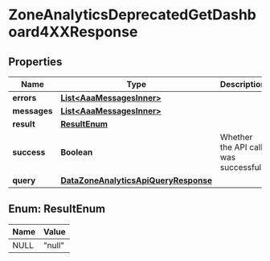 

# ZoneAnalyticsDeprecatedGetDashboard4XXResponse


## Properties

| Name | Type | Description | Notes |
|------------ | ------------- | ------------- | -------------|
|**errors** | [**List&lt;AaaMessagesInner&gt;**](AaaMessagesInner.md) |  |  |
|**messages** | [**List&lt;AaaMessagesInner&gt;**](AaaMessagesInner.md) |  |  |
|**result** | [**ResultEnum**](#ResultEnum) |  |  |
|**success** | **Boolean** | Whether the API call was successful |  |
|**query** | [**DataZoneAnalyticsApiQueryResponse**](DataZoneAnalyticsApiQueryResponse.md) |  |  [optional] |



## Enum: ResultEnum

| Name | Value |
|---- | -----|
| NULL | &quot;null&quot; |



